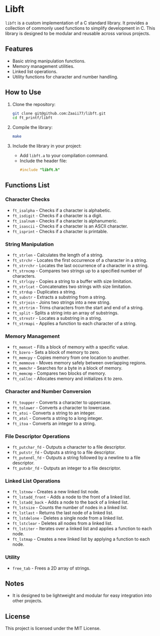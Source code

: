 # Libft

`libft` is a custom implementation of a C standard library. It provides a collection of commonly used functions to simplify development in C. This library is designed to be modular and reusable across various projects.

## Features
- Basic string manipulation functions.
- Memory management utilities.
- Linked list operations.
- Utility functions for character and number handling.

## How to Use
1. Clone the repository:
   ```bash
   git clone git@github.com:Zaaii77/libft.git
   cd ft_printf/libft
   ```

2. Compile the library:
   ```bash
   make
   ```

3. Include the library in your project:
   - Add `libft.a` to your compilation command.
   - Include the header file:
     ```c
     #include "libft.h"
     ```

## Functions List

### Character Checks
- `ft_isalpha` - Checks if a character is alphabetic.
- `ft_isdigit` - Checks if a character is a digit.
- `ft_isalnum` - Checks if a character is alphanumeric.
- `ft_isascii` - Checks if a character is an ASCII character.
- `ft_isprint` - Checks if a character is printable.

### String Manipulation
- `ft_strlen` - Calculates the length of a string.
- `ft_strchr` - Locates the first occurrence of a character in a string.
- `ft_strrchr` - Locates the last occurrence of a character in a string.
- `ft_strncmp` - Compares two strings up to a specified number of characters.
- `ft_strlcpy` - Copies a string to a buffer with size limitation.
- `ft_strlcat` - Concatenates two strings with size limitation.
- `ft_strdup` - Duplicates a string.
- `ft_substr` - Extracts a substring from a string.
- `ft_strjoin` - Joins two strings into a new string.
- `ft_strtrim` - Trims characters from the start and end of a string.
- `ft_split` - Splits a string into an array of substrings.
- `ft_strnstr` - Locates a substring in a string.
- `ft_strmapi` - Applies a function to each character of a string.

### Memory Management
- `ft_memset` - Fills a block of memory with a specific value.
- `ft_bzero` - Sets a block of memory to zero.
- `ft_memcpy` - Copies memory from one location to another.
- `ft_memmove` - Moves memory safely between overlapping regions.
- `ft_memchr` - Searches for a byte in a block of memory.
- `ft_memcmp` - Compares two blocks of memory.
- `ft_calloc` - Allocates memory and initializes it to zero.

### Character and Number Conversion
- `ft_toupper` - Converts a character to uppercase.
- `ft_tolower` - Converts a character to lowercase.
- `ft_atoi` - Converts a string to an integer.
- `ft_atol` - Converts a string to a long integer.
- `ft_itoa` - Converts an integer to a string.

### File Descriptor Operations
- `ft_putchar_fd` - Outputs a character to a file descriptor.
- `ft_putstr_fd` - Outputs a string to a file descriptor.
- `ft_putendl_fd` - Outputs a string followed by a newline to a file descriptor.
- `ft_putnbr_fd` - Outputs an integer to a file descriptor.

### Linked List Operations
- `ft_lstnew` - Creates a new linked list node.
- `ft_lstadd_front` - Adds a node to the front of a linked list.
- `ft_lstadd_back` - Adds a node to the back of a linked list.
- `ft_lstsize` - Counts the number of nodes in a linked list.
- `ft_lstlast` - Returns the last node of a linked list.
- `ft_lstdelone` - Deletes a single node from a linked list.
- `ft_lstclear` - Deletes all nodes from a linked list.
- `ft_lstiter` - Iterates over a linked list and applies a function to each node.
- `ft_lstmap` - Creates a new linked list by applying a function to each node.

### Utility
- `free_tab` - Frees a 2D array of strings.

## Notes
- It is designed to be lightweight and modular for easy integration into other projects.

## License
This project is licensed under the MIT License.
